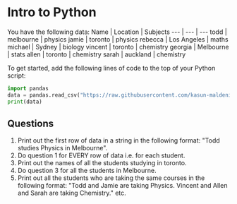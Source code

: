 # Intro to Python

You have the following data:
Name | Location | Subjects
--- | --- | ---
todd | melbourne | physics
jamie | toronto | physics
rebecca | Los Angeles | maths
michael | Sydney | biology
vincent | toronto | chemistry
georgia | Melbourne | stats
allen | toronto | chemistry
sarah | auckland | chemistry

To get started, add the following lines of code to the top of your Python script:
```python
import pandas
data = pandas.read_csv("https://raw.githubusercontent.com/kasun-maldeni/intro-to-python/master/data.csv")
print(data)
```

## Questions
1. Print out the first row of data in a string in the following format: "Todd studies Physics in Melbourne".
2. Do question 1 for EVERY row of data i.e. for each student.
3. Print out the names of all the students studying in toronto.
4. Do question 3 for all the students in Melbourne.
5. Print out all the students who are taking the same courses in the following format: "Todd and Jamie are taking Physics. Vincent and Allen and Sarah are taking Chemistry." etc.
